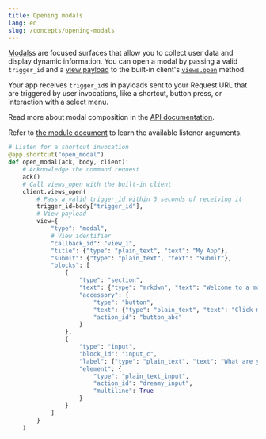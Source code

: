 ```yaml
---
title: Opening modals
lang: en
slug: /concepts/opening-modals
---
```


[Modals](https://api.slack.com/block-kit/surfaces/modal)s are focused surfaces that allow you to collect user data and display dynamic information. You can open a modal by passing a valid `trigger_id` and a [view payload](https://api.slack.com/reference/block-kit/views) to the built-in client's [`views.open`](https://api.slack.com/methods/views.open) method.

Your app receives `trigger_id`s in payloads sent to your Request URL that are triggered by user invocations, like a shortcut, button press, or interaction with a select menu.

Read more about modal composition in the [API documentation](https://api.slack.com/surfaces/modals/using#composing_views).

Refer to [the module document](https://tools.slack.dev/bolt-python/api-docs/slack_bolt/kwargs_injection/args.html) to learn the available listener arguments.

```python
# Listen for a shortcut invocation
@app.shortcut("open_modal")
def open_modal(ack, body, client):
    # Acknowledge the command request
    ack()
    # Call views_open with the built-in client
    client.views_open(
        # Pass a valid trigger_id within 3 seconds of receiving it
        trigger_id=body["trigger_id"],
        # View payload
        view={
            "type": "modal",
            # View identifier
            "callback_id": "view_1",
            "title": {"type": "plain_text", "text": "My App"},
            "submit": {"type": "plain_text", "text": "Submit"},
            "blocks": [
                {
                    "type": "section",
                    "text": {"type": "mrkdwn", "text": "Welcome to a modal with _blocks_"},
                    "accessory": {
                        "type": "button",
                        "text": {"type": "plain_text", "text": "Click me!"},
                        "action_id": "button_abc"
                    }
                },
                {
                    "type": "input",
                    "block_id": "input_c",
                    "label": {"type": "plain_text", "text": "What are your hopes and dreams?"},
                    "element": {
                        "type": "plain_text_input",
                        "action_id": "dreamy_input",
                        "multiline": True
                    }
                }
            ]
        }
    )
```